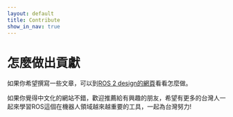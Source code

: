 ```yaml
---
layout: default
title: Contribute
show_in_nav: true
---
```


# 怎麼做出貢獻

如果你希望撰寫一些文章，可以到[ROS 2 design的網頁](http://design.ros2.org/contribute.html)看看怎麼做。

如果你覺得中文化的網站不錯，歡迎推薦給有興趣的朋友，希望有更多的台灣人一起來學習ROS這個在機器人領域越來越重要的工具，一起為台灣努力!
